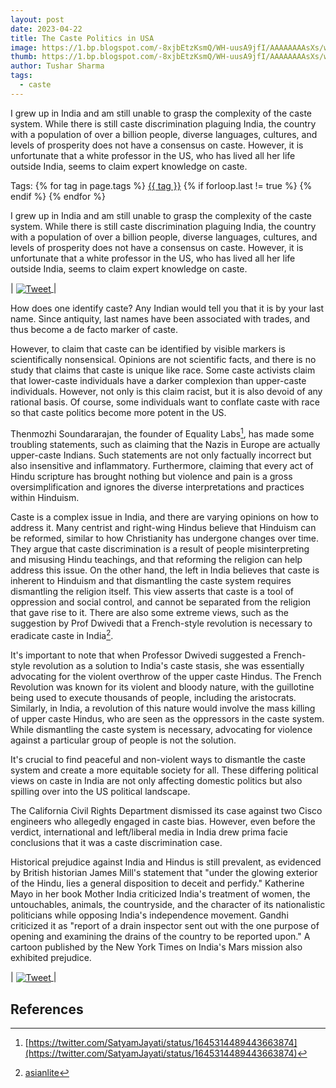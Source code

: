 ```yaml
---
layout: post
date: 2023-04-22
title: The Caste Politics in USA
image: https://1.bp.blogspot.com/-8xjbEtzKsmQ/WH-uusA9jfI/AAAAAAAAsXs/wGl-MNoBaxg_jCanb4HENCE8Jq1xJWMWgCLcB/w1200-h630-p-k-no-nu/targeted-individual-class-action-lawsuit-2017_orig.jpeg
thumb: https://1.bp.blogspot.com/-8xjbEtzKsmQ/WH-uusA9jfI/AAAAAAAAsXs/wGl-MNoBaxg_jCanb4HENCE8Jq1xJWMWgCLcB/w1200-h630-p-k-no-nu/targeted-individual-class-action-lawsuit-2017_orig.jpeg
author: Tushar Sharma
tags:
  - caste
---
```


I grew up in India and am still unable to grasp the complexity of the caste system. While there is still caste discrimination plaguing India, the country with a population of over a billion people, diverse languages, cultures, and levels of prosperity does not have a consensus on caste. However, it is unfortunate that a white professor in the US, who has lived all her life outside India, seems to claim expert knowledge on caste.<!-- truncate_here -->
<p>Tags: {% for tag in page.tags %} <a class="mytag" href="/tag/{{ tag }}" title="View posts tagged with &quot;{{ tag }}&quot;">{{ tag }}</a>  {% if forloop.last != true %} {% endif %} {% endfor %} </p>
 
I grew up in India and am still unable to grasp the complexity of the caste system. While there is still caste discrimination plaguing India, the country with a population of over a billion people, diverse languages, cultures, and levels of prosperity does not have a consensus on caste. However, it is unfortunate that a white professor in the US, who has lived all her life outside India, seems to claim expert knowledge on caste.

| <a href="https://twitter.com/AudreyTruschke/status/1532762424943726592?lang=en"><img align="center"  loading="lazy" src="{{site.baseurl}}/img/tweet_Audrey_Truschke.png" alt="Tweet" /> </a>|

How does one identify caste? Any Indian would tell you that it is by your last name. Since antiquity, last names have been associated with trades, and thus become a de facto marker of caste.


However, to claim that caste can be identified by visible markers is scientifically nonsensical. Opinions are not scientific facts, and there is no study that claims that caste is unique like race. Some caste activists claim that lower-caste individuals have a darker complexion than upper-caste individuals. However, not only is this claim racist, but it is also devoid of any rational basis. Of course, some individuals want to conflate caste with race so that caste politics become more potent in the US.

Thenmozhi Soundararajan, the founder of Equality Labs[^ref1], has made some troubling statements, such as claiming that the Nazis in Europe are actually upper-caste Indians. Such statements are not only factually incorrect but also insensitive and inflammatory. Furthermore, claiming that every act of Hindu scripture has brought nothing but violence and pain is a gross oversimplification and ignores the diverse interpretations and practices within Hinduism.

Caste is a complex issue in India, and there are varying opinions on how to address it. Many centrist and right-wing Hindus believe that Hinduism can be reformed, similar to how Christianity has undergone changes over time. They argue that caste discrimination is a result of people misinterpreting and misusing Hindu teachings, and that reforming the religion can help address this issue. On the other hand, the left in India believes that caste is inherent to Hinduism and that dismantling the caste system requires dismantling the religion itself. This view asserts that caste is a tool of oppression and social control, and cannot be separated from the religion that gave rise to it. There are also some extreme views, such as the suggestion by Prof Dwivedi that a French-style revolution is necessary to eradicate caste in India[^ref2]. 

It's important to note that when Professor Dwivedi suggested a French-style revolution as a solution to India's caste stasis, she was essentially advocating for the violent overthrow of the upper caste Hindus. The French Revolution was known for its violent and bloody nature, with the guillotine being used to execute thousands of people, including the aristocrats. Similarly, in India, a revolution of this nature would involve the mass killing of upper caste Hindus, who are seen as the oppressors in the caste system. While dismantling the caste system is necessary, advocating for violence against a particular group of people is not the solution. 

It's crucial to find peaceful and non-violent ways to dismantle the caste system and create a more equitable society for all. These differing political views on caste in India are not only affecting domestic politics but also spilling over into the US political landscape.

The California Civil Rights Department dismissed its case against two Cisco engineers who allegedly engaged in caste bias. However, even before the verdict, international and left/liberal media in India drew prima facie conclusions that it was a caste discrimination case.


Historical prejudice against India and Hindus is still prevalent, as evidenced by British historian James Mill's statement that "under the glowing exterior of the Hindu, lies a general disposition to deceit and perfidy." Katherine Mayo in her book Mother India criticized India's treatment of women, the untouchables, animals, the countryside, and the character of its nationalistic politicians while opposing India's independence movement. Gandhi criticized it as "report of a drain inspector sent out with the one purpose of opening and examining the drains of the country to be reported upon." A cartoon published by the New York Times on India's Mars mission also exhibited prejudice.


| <a href="https://www.dailymail.co.uk/indiahome/indianews/article-2778703/New-York-Times-slammed-racist-cartoon-India-s-Mars-mission.html"><img align="center"  loading="lazy" src="https://i.dailymail.co.uk/i/pix/2014/10/02/1412289503639_wps_2_CREATOR_gd_jpeg_v1_0_usin.jpg" alt="Tweet" /> </a>|


## References 

[^ref1]: [https://twitter.com/SatyamJayati/status/1645314489443663874](https://twitter.com/SatyamJayati/status/1645314489443663874)
[^ref2]: [asianlite](https://asianlite.com/2022/top-news/a-french-style-revolution-can-only-help-india-recover-from-its-current-caste-stasis-says-prof-dwivedi/)